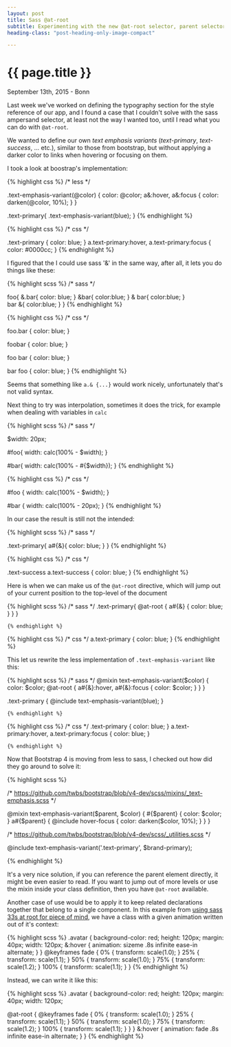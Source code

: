 ```yaml
---
layout: post
title: Sass @at-root
subtitle: Experimenting with the new @at-root selector, parent selectors and interpolation
heading-class: "post-heading-only-image-compact"

---
```


{{ page.title }}
================

<p class="meta">September 13th, 2015 - Bonn</p>

Last week we've worked on defining the typography section for the style reference of our app, and I found a case that I couldn't solve with the sass ampersand selector, at least not the way I wanted too, until I read what you can do with `@at-root`.

We wanted to define our own _text emphasis variants_ (_text-primary_, _text-success_, ... etc.), similar to those from bootstrap, but without applying a darker color to links when hovering or focusing on them.

I took a look at boostrap's implementation:

<div class="row">
  <div class="col-md-6">
    {% highlight css %}
/* less */

.text-emphasis-variant(@color) {
  color: @color;
  a&:hover,
  a&:focus {
    color: darken(@color, 10%);
  }
}

.text-primary{
  .text-emphasis-variant(blue);
}
    {% endhighlight %}
  </div>
  <div class="col-md-6">
    {% highlight css %}
/* css */

.text-primary {
  color: blue;
}
a.text-primary:hover,
a.text-primary:focus {
  color: #0000cc;
}
    {% endhighlight %}
  </div>
</div>

I figured that the I could use sass '&' in the same way, after all, it lets you do things like these:

<div class="row">
  <div class="col-md-6">
    {% highlight scss %}
/* sass */

foo{
  &.bar{
    color: blue;
  }
  &bar{
    color:blue;
  }
  & bar{
    color:blue;
  }   
  bar &{
    color:blue;
  }
}
    {% endhighlight %}
  </div>
  <div class="col-md-6">
    {% highlight css %}
/* css */

foo.bar {
  color: blue;
}

foobar {
  color: blue;
}

foo bar {
  color: blue;
}

bar foo {
  color: blue;
}
    {% endhighlight %}
  </div>
</div>

Seems that something like `a.& {...}` would work nicely, unfortunately that's not valid syntax.

Next thing to try was interpolation, sometimes it does the trick, for example when dealing with variables in `calc`


<div class="row">
  <div class="col-md-6">
    {% highlight scss %}
/* sass */

$width: 20px;

#foo{
  width: calc(100% - $width);
}

#bar{
  width: calc(100% - #{$width});
}
    {% endhighlight %}
  </div>
  <div class="col-md-6">
    {% highlight css %}
/* css */

#foo {
  width: calc(100% - $width);
}

#bar {
  width: calc(100% - 20px);
}
    {% endhighlight %}
  </div>
</div>

In our case the result is still not the intended:

<div class="row">
  <div class="col-md-6">
    {% highlight scss %}
/* sass */

.text-primary{
  a#{&}{
    color: blue;
  }
}
    {% endhighlight %}
  </div>
  <div class="col-md-6">
    {% highlight css %}
/* css */

.text-success a.text-success {
  color: blue;
}
    {% endhighlight %}
  </div>
</div>


Here is when we can make us of the `@at-root` directive, which will jump out of
your current position to the top-level of the document

<div class="row">
  <div class="col-md-6">
    {% highlight scss %}
/* sass */
.text-primary{
  @at-root {
    a#{&} {
      color: blue;
    }
  }
}

    {% endhighlight %}
  </div>
  <div class="col-md-6">
    {% highlight css %}
/* css */
a.text-primary {
  color: blue;
}
    {% endhighlight %}
  </div>
</div>

This let us rewrite the less implementation of `.text-emphasis-variant` like this:

<div class="row">
  <div class="col-md-6">
    {% highlight scss %}
/* sass */
@mixin text-emphasis-variant($color) {
  color: $color;
  @at-root {
    a#{&}:hover, a#{&}:focus {
      color: $color;
    }
  }
}

.text-primary {
  @include text-emphasis-variant(blue);
}

    {% endhighlight %}
  </div>
  <div class="col-md-6">
    {% highlight css %}
/* css */
.text-primary {
  color: blue;
}
a.text-primary:hover, a.text-primary:focus {
  color: blue;
}

    {% endhighlight %}
  </div>
</div>

Now that Bootstrap 4 is moving from less to sass, I checked out how did they go around to solve it:


{% highlight scss %}

/* https://github.com/twbs/bootstrap/blob/v4-dev/scss/mixins/_text-emphasis.scss */

@mixin text-emphasis-variant($parent, $color) {
  #{$parent} {
    color: $color;
  }
  a#{$parent} {
    @include hover-focus {
      color: darken($color, 10%);
    }
  }
}

/* https://github.com/twbs/bootstrap/blob/v4-dev/scss/_utilities.scss */

@include text-emphasis-variant('.text-primary', $brand-primary);

{% endhighlight %}

It's a very nice solution, if you can reference the parent element directly, it might be even easier to read. If you want to jump out of more levels or use the mixin inside your class definition, then you have `@at-root` available.

Another case of use would be to apply it to keep related declarations together that belong to a single component. In this example from [ using sass 33s at root for piece of mind](http://www.alwaystwisted.com/articles/2014-03-08-using-sass-33s-at-root-for-piece-of-mind), we have a class with a given animation written out of it's context:


{% highlight scss %}
.avatar {
  background-color: red;
  height: 120px;
  margin: 40px;
  width: 120px;
  &:hover {
    animation: sizeme .8s infinite ease-in alternate;
  }
}
@keyframes fade {
  0% { transform: scale(1.0); }
  25% { transform: scale(1.1); }
  50% { transform: scale(1.0); }
  75% { transform: scale(1.2); }
  100% { transform: scale(1.1); }
}
{% endhighlight %}

Instead, we can write it like this:

{% highlight scss %}
.avatar {
  background-color: red;
  height: 120px;
  margin: 40px;
  width: 120px;

  @at-root {
    @keyframes fade {
      0% { transform: scale(1.0); }
      25% { transform: scale(1.1); }
      50% { transform: scale(1.0); }
      75% { transform: scale(1.2); }
      100% { transform: scale(1.1); }
    }
  }
  &:hover {
    animation: fade .8s infinite ease-in alternate;
  }
}
{% endhighlight %}
